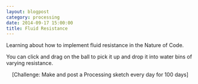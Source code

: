 ```yaml
---
layout: blogpost
category: processing
date: 2014-09-17 15:00:00
title: Fluid Resistance
---
```


Learning about how to implement fluid resistance in the Nature of Code. 

<canvas data-processing-sources="/Scripts/MoversDrag.pde"></canvas>

You can click and drag on the ball to pick it up and drop it into water bins of varying resistance.

<center>[Challenge: Make and post a Processing sketch every day for 100 days]</center>